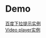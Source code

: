 # Demo

<a href="http://voidsky.cn/Demo/search/">百度下拉提示实例</a><br />
<a href="http://zero1five.gitee.io/lazyman/block/zero.html">Video player实例</a>
